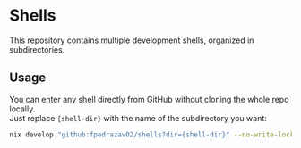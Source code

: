 # Shells

This repository contains multiple development shells, organized in subdirectories.

## Usage

You can enter any shell directly from GitHub without cloning the whole repo locally.  
Just replace `{shell-dir}` with the name of the subdirectory you want:

```bash
nix develop "github:fpedrazav02/shells?dir={shell-dir}" --no-write-lock-file --refresh
